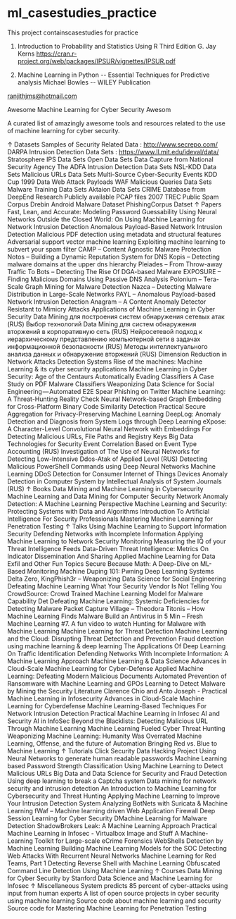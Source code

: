 # ml_casestudies_practice
This project containscasestudies for practice

1. Introduction to Probability and Statistics
 Using R
 Third Edition
 G. Jay Kerns
https://cran.r-project.org/web/packages/IPSUR/vignettes/IPSUR.pdf

2. Machine Learning in Python
 -- Essential Techniques for Predictive analysis
 Michael Bowles
 -- WILEY Publication
 
 
ranjithjms@hotmail.com


Awesome Machine Learning for Cyber Security Awesom


A curated list of amazingly awesome tools and resources related to the use of machine learning for cyber security.

↑ Datasets
Samples of Security Related Data : http://www.secrepo.com/
DARPA Intrusion Detection Data Sets : https://www.ll.mit.edu/ideval/data/
Stratosphere IPS Data Sets
Open Data Sets
Data Capture from National Security Agency
The ADFA Intrusion Detection Data Sets
NSL-KDD Data Sets
Malicious URLs Data Sets
Multi-Source Cyber-Security Events
KDD Cup 1999 Data
Web Attack Payloads
WAF Malicious Queries Data Sets
Malware Training Data Sets
Aktaion Data Sets
CRIME Database from DeepEnd Research
Publicly available PCAP files
2007 TREC Public Spam Corpus
Drebin Android Malware Dataset
PhishingCorpus Datset
↑ Papers
Fast, Lean, and Accurate: Modeling Password Guessability Using Neural Networks
Outside the Closed World: On Using Machine Learning for Network Intrusion Detection
Anomalous Payload-Based Network Intrusion Detection
Malicious PDF detection using metadata and structural features
Adversarial support vector machine learning
Exploiting machine learning to subvert your spam filter
CAMP – Content Agnostic Malware Protection
Notos – Building a Dynamic Reputation System for DNS
Kopis – Detecting malware domains at the upper dns hierarchy
Pleiades – From Throw-away Traffic To Bots – Detecting The Rise Of DGA-based Malware
EXPOSURE – Finding Malicious Domains Using Passive DNS Analysis
Polonium – Tera-Scale Graph Mining for Malware Detection
Nazca – Detecting Malware Distribution in Large-Scale Networks
PAYL – Anomalous Payload-based Network Intrusion Detection
Anagram – A Content Anomaly Detector Resistant to Mimicry Attacks
Applications of Machine Learning in Cyber Security
Data Mining для построения систем обнаружения сетевых атак (RUS)
Выбор технологий Data Mining для систем обнаружения вторжений в корпоративную сеть (RUS)
Нейросетевой подход к иерархическому представлению компьютерной сети в задачах информационной безопасности (RUS)
Методы интеллектуального анализа данных и обнаружение вторжений (RUS)
Dimension Reduction in Network Attacks Detection Systems
Rise of the machines: Machine Learning & its cyber security applications
Machine Learning in Cyber Security: Age of the Centaurs
Automatically Evading Classifiers A Case Study on PDF Malware Classifiers
Weaponizing Data Science for Social Engineering — Automated E2E Spear Phishing on Twitter
Machine Learning: A Threat-Hunting Reality Check
Neural Network-based Graph Embedding for Cross-Platform Binary Code Similarity Detection
Practical Secure Aggregation for Privacy-Preserving Machine Learning
DeepLog: Anomaly Detection and Diagnosis from System Logs through Deep Learning
eXpose: A Character-Level Convolutional Neural Network with Embeddings For Detecting Malicious URLs, File Paths and Registry Keys
Big Data Technologies for Security Event Correlation Based on Event Type Accounting (RUS)
Investigation of The Use of Neural Networks for Detecting Low-Intensive Ddоs-Atak of Applied Level (RUS)
Detecting Malicious PowerShell Commands using Deep Neural Networks
Machine Learning DDoS Detection for Consumer Internet of Things Devices
Anomaly Detection in Computer System by Intellectual Analysis of System Journals (RUS)
↑ Books
Data Mining and Machine Learning in Cybersecurity
Machine Learning and Data Mining for Computer Security
Network Anomaly Detection: A Machine Learning Perspective
Machine Learning and Security: Protecting Systems with Data and Algorithms
Introduction To Artificial Intelligence For Security Professionals
Mastering Machine Learning for Penetration Testing
↑ Talks
Using Machine Learning to Support Information Security
Defending Networks with Incomplete Information
Applying Machine Learning to Network Security Monitoring
Measuring the IQ of your Threat Intelligence Feeds
Data-Driven Threat Intelligence: Metrics On Indicator Dissemination And Sharing
Applied Machine Learning for Data Exfil and Other Fun Topics
Secure Because Math: A Deep-Dive on ML-Based Monitoring
Machine Duping 101: Pwning Deep Learning Systems
Delta Zero, KingPhish3r – Weaponizing Data Science for Social Engineering
Defeating Machine Learning What Your Security Vendor Is Not Telling You
CrowdSource: Crowd Trained Machine Learning Model for Malware Capability Det
Defeating Machine Learning: Systemic Deficiencies for Detecting Malware
Packet Capture Village – Theodora Titonis – How Machine Learning Finds Malware
Build an Antivirus in 5 Min – Fresh Machine Learning #7. A fun video to watch
Hunting for Malware with Machine Learning
Machine Learning for Threat Detection
Machine Learning and the Cloud: Disrupting Threat Detection and Prevention
Fraud detection using machine learning & deep learning
The Applications Of Deep Learning On Traffic Identification
Defending Networks With Incomplete Information: A Machine Learning Approach
Machine Learning & Data Science
Advances in Cloud-Scale Machine Learning for Cyber-Defense
Applied Machine Learning: Defeating Modern Malicious Documents
Automated Prevention of Ransomware with Machine Learning and GPOs
Learning to Detect Malware by Mining the Security Literature
Clarence Chio and Anto Joseph - Practical Machine Learning in Infosecurity
Advances in Cloud-Scale Machine Learning for Cyberdefense
Machine Learning-Based Techniques For Network Intrusion Detection
Practical Machine Learning in Infosec
AI and Security
AI in InfoSec
Beyond the Blacklists: Detecting Malicious URL Through Machine Learning
Machine Learning Fueled Cyber Threat Hunting
Weaponizing Machine Learning: Humanity Was Overrated
Machine Learning, Offense, and the future of Automation
Bringing Red vs. Blue to Machine Learning
↑ Tutorials
Click Security Data Hacking Project
Using Neural Networks to generate human readable passwords
Machine Learning based Password Strength Classification
Using Machine Learning to Detect Malicious URLs
Big Data and Data Science for Security and Fraud Detection
Using deep learning to break a Captcha system
Data mining for network security and intrusion detection
An Introduction to Machine Learning for Cybersecurity and Threat Hunting
Applying Machine Learning to Improve Your Intrusion Detection System
Analyzing BotNets with Suricata & Machine Learning
fWaf – Machine learning driven Web Application Firewall
Deep Session Learning for Cyber Security
DMachine Learning for Malware Detection
ShadowBrokers Leak: A Machine Learning Approach
Practical Machine Learning in Infosec - Virtualbox Image and Stuff
A Machine-Learning Toolkit for Large-scale eCrime Forensics
WebShells Detection by Machine Learning
Building Machine Learning Models for the SOC
Detecting Web Attacks With Recurrent Neural Networks
Machine Learning for Red Teams, Part 1
Detecting Reverse Shell with Machine Learning
Obfuscated Command Line Detection Using Machine Learning
↑ Courses
Data Mining for Cyber Security by Stanford
Data Science and Machine Learning for Infosec
↑ Miscellaneous
System predicts 85 percent of cyber-attacks using input from human experts
A list of open source projects in cyber security using machine learning
Source code about machine learning and security
Source code for Mastering Machine Learning for Penetration Testing
